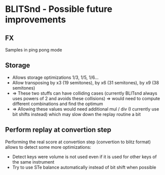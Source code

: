 # BLITSnd - Possible future improvements

## FX

Samples in ping pong mode

## Storage

*   Allows storage optimizations 1/3, 1/5, 1/6...
*   Allow transposing by x3 (19 semitones), by x6 (31 semitones), by x9
    (38 semitones)
*   =\> These two stuffs can have colliding cases (currently BLITsnd
    always uses powers of 2 and avoids these collisions) =\> would need
    to compute different combinations and find the optimum
*   =\> Allowing these values would need additional mul / div 
    (I currently use bit shifts instead) which may slow down the replay routine a bit

## Perform replay at convertion step

Performing the real score at convertion step (convertion to blitz format) allows to detect some
more optimizations:

*   Detect keys were volume is not used even if it is used for other keys of the same instrument
*   Try to use STe balance automatically instead of bit shift when possible
